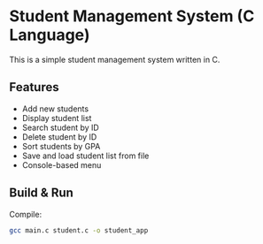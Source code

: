 # Student Management System (C Language)

This is a simple student management system written in C.

## Features

- Add new students
- Display student list
- Search student by ID
- Delete student by ID
- Sort students by GPA
- Save and load student list from file
- Console-based menu

## Build & Run

Compile:

```bash
gcc main.c student.c -o student_app